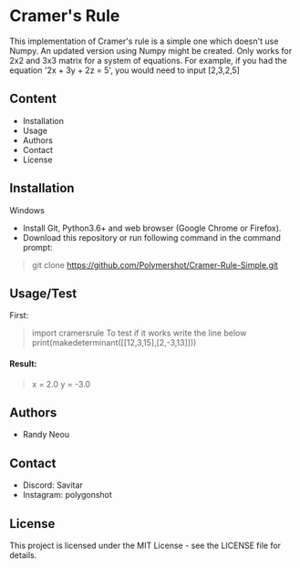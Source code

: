 # Cramer's Rule
This implementation of Cramer's rule is a simple one which doesn't use Numpy. An updated version using Numpy might be created. Only works for 2x2 and 3x3 matrix for a system of equations. For example, if you had the equation '2x + 3y + 2z = 5', you would need to input [2,3,2,5]
## Content
- Installation
- Usage
- Authors
- Contact
- License
## Installation
Windows
- Install Git, Python3.6+ and web browser (Google Chrome or Firefox).
- Download this repository or run following command in the command prompt:
> git clone https://github.com/Polymershot/Cramer-Rule-Simple.git

## Usage/Test
First:
> import cramersrule
To test if it works write the line below
> print(makedeterminant([[12,3,15],[2,-3,13]])) 
#### Result:
> x = 2.0 y = -3.0
## Authors
- Randy Neou
## Contact
- Discord: Savitar
- Instagram: polygonshot
## License
This project is licensed under the MIT License - see the LICENSE file for details.
